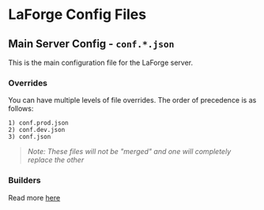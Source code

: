 # LaForge Config Files

## Main Server Config - `conf.*.json`

This is the main configuration file for the LaForge server.

### Overrides

You can have multiple levels of file overrides. The order of precedence is as follows:

```
1) conf.prod.json
2) conf.dev.json
3) conf.json
```

> *Note: These files will not be "merged" and one will completely replace the other*

### Builders

Read more [here](./builders.md)